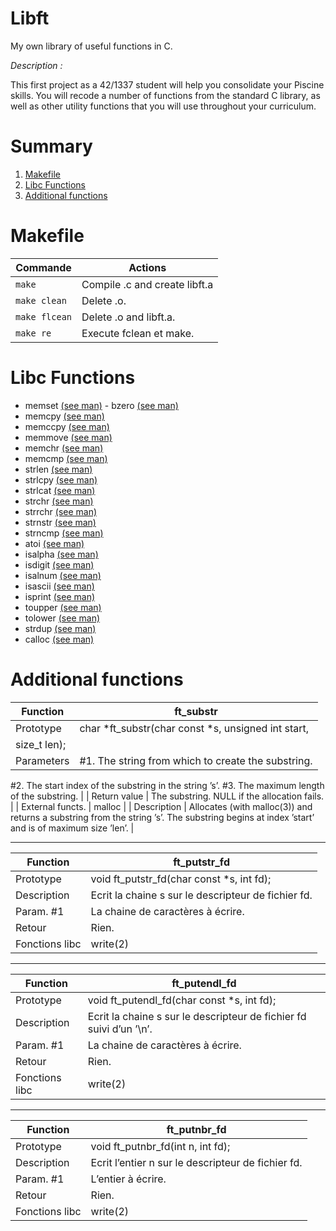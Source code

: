 # Libft
My own library of useful functions in C.

_Description :_ 

This first project as a 42/1337 student will help you consolidate your Piscine skills. You will recode a number of functions from the standard C library, as well as other utility functions that you will use throughout your curriculum.

# Summary
 1. [Makefile](#makefile)
 2. [Libc Functions](#libc)
 3. [Additional functions](#additionalfunctions)

# <a name="makefile">Makefile</a>

| Commande       	|  Actions 	|
|----------------	|----------	|
| `make`      	  | Compile .c and create libft.a  	|
| `make clean`    | Delete .o.  	|
| `make flcean`  	| Delete .o and libft.a.  	|
| `make re`     	| Execute fclean et make.  	|

# <a name="libc">Libc Functions</a>

- memset  [(see man)](http://linux.die.net/man/3/memset) - bzero   [(see man)](http://linux.die.net/man/3/bzero)
- memcpy  [(see man)](http://linux.die.net/man/3/memcpy)
- memccpy [(see man)](http://linux.die.net/man/3/memccpy)
- memmove [(see man)](http://linux.die.net/man/3/memmove)
- memchr  [(see man)](http://linux.die.net/man/3/memchr)
- memcmp  [(see man)](http://linux.die.net/man/3/memcmp)
- strlen  [(see man)](http://linux.die.net/man/3/strlen)
- strlcpy [(see man)](http://linux.die.net/man/3/strlcpy)
- strlcat [(see man)](http://linux.die.net/man/3/strlcat)
- strchr  [(see man)](http://linux.die.net/man/3/strchr)
- strrchr [(see man)](http://linux.die.net/man/3/strrchr)
- strnstr [(see man)](http://www.freebsd.org/cgi/man.cgi?query=strnstr&sektion=3)
- strncmp [(see man)](http://linux.die.net/man/3/strncmp)
- atoi    [(see man)](http://linux.die.net/man/3/atoi)
- isalpha [(see man)](http://linux.die.net/man/3/isalpha)
- isdigit [(see man)](http://linux.die.net/man/3/isdigit)
- isalnum [(see man)](http://linux.die.net/man/3/isalnum)
- isascii [(see man)](http://linux.die.net/man/3/isascii)
- isprint [(see man)](http://linux.die.net/man/3/isprint)
- toupper [(see man)](http://linux.die.net/man/3/toupper)
- tolower [(see man)](http://linux.die.net/man/3/tolower)
- strdup  [(see man)](http://linux.die.net/man/3/strdup)
- calloc  [(see man)](https://linux.die.net/man/3/calloc)



# <a name="additionalfunctions">Additional functions<a/>



| Function       	|  ft_substr  |
|----------------	|---------------------------------------	|
| Prototype      	| char *ft_substr(char const *s, unsigned int start,
size_t len); |
| Parameters    	| #1.  The string from which to create the substring.
#2.  The start index of the substring in the string
’s’.
#3.  The maximum length of the substring. |
| Return value     	| The substring.  NULL if the allocation fails. |
| External functs.  | malloc |
| Description    	| Allocates (with malloc(3)) and returns a substring
from the string ’s’.
The substring begins at index ’start’ and is of
maximum size ’len’.	|

----------

| Function       	|  <a name="ft_putstr_fd">ft_putstr_fd</a> 	|
|----------------	|---------------------------------------	|
| Prototype      	| void ft_putstr_fd(char const *s, int fd); |
| Description    	| Ecrit la chaine s sur le descripteur de fichier fd. |
| Param. #1      	| La chaine de caractères à écrire. |
| Retour         	| Rien. |
| Fonctions libc 	| write(2)	|

----------

| Function       	|  <a name="ft_putendl_fd">ft_putendl_fd</a> 	|
|----------------	|---------------------------------------	|
| Prototype      	| void ft_putendl_fd(char const *s, int fd); |
| Description    	| Ecrit la chaine s sur le descripteur de fichier fd suivi d’un ’\n’. |
| Param. #1      	| La chaine de caractères à écrire. |
| Retour         	| Rien. |
| Fonctions libc 	| write(2)	|

----------

| Function       	|  <a name="ft_putnbr_fd">ft_putnbr_fd</a> 	|
|----------------	|---------------------------------------	|
| Prototype      	| void ft_putnbr_fd(int n, int fd); |
| Description    	| Ecrit l’entier n sur le descripteur de fichier fd. |
| Param. #1      	| L’entier à écrire. |
| Retour         	| Rien. |
| Fonctions libc 	| write(2)	|
